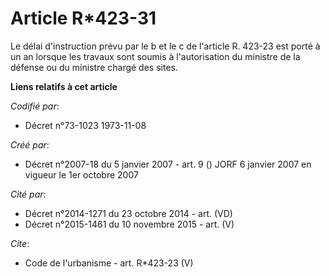 # Article R*423-31

Le délai d'instruction prévu par le b et le c de l'article R. 423-23 est porté à un an lorsque les travaux sont soumis à
l'autorisation du ministre de la défense ou du ministre chargé des sites.

**Liens relatifs à cet article**

_Codifié par_:

  - Décret n°73-1023 1973-11-08

_Créé par_:

  - Décret n°2007-18 du 5 janvier 2007 - art. 9 () JORF 6 janvier 2007 en vigueur le 1er octobre 2007

_Cité par_:

  - Décret n°2014-1271 du 23 octobre 2014 - art. (VD)
  - Décret n°2015-1461 du 10 novembre 2015 - art. (V)

_Cite_:

  - Code de l'urbanisme - art. R*423-23 (V)
